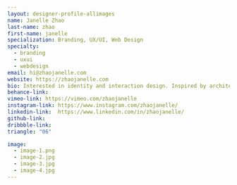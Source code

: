 ```yaml
---
layout: designer-profile-allimages
name: Janelle Zhao
last-name: zhao
first-name: janelle
specialization: Branding, UX/UI, Web Design
specialty:
  - branding
  - uxui
  - webdesign
email: hi@zhaojanelle.com
website: https://zhaojanelle.com
bio: Interested in identity and interaction design. Inspired by architecture, nature, food, traveling, and working with my hands.
behance-link:
vimeo-link: https://vimeo.com/zhaojanelle
instagram-link: https://www.instagram.com/zhaojanelle/
linkedin-link:  https://www.linkedin.com/in/zhaojanelle/
github-link:
dribbble-link:
triangle: "06"

image:
  - image-1.png
  - image-2.jpg
  - image-3.jpg
  - image-4.jpg
---
```


